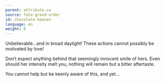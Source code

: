 ```yaml
---
parent: attribute.ce
source: fate-grand-order
id: chocolate-heaven
language: en
weight: 0
---
```


Unbelievable…and in broad daylight!
These actions cannot possibly be motivated by love!

Don’t expect anything behind that seemingly innocent smile of hers.
Even should her intensity melt you, nothing will remain but a bitter aftertaste.

You cannot help but be keenly aware of this, and yet…
